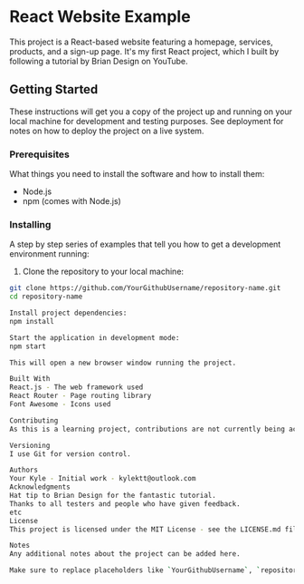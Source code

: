 # React Website Example

This project is a React-based website featuring a homepage, services, products, and a sign-up page. It's my first React project, which I built by following a tutorial by Brian Design on YouTube.

## Getting Started

These instructions will get you a copy of the project up and running on your local machine for development and testing purposes. See deployment for notes on how to deploy the project on a live system.

### Prerequisites

What things you need to install the software and how to install them:

- Node.js
- npm (comes with Node.js)

### Installing

A step by step series of examples that tell you how to get a development environment running:

1. Clone the repository to your local machine:

```bash
git clone https://github.com/YourGithubUsername/repository-name.git
cd repository-name

Install project dependencies:
npm install

Start the application in development mode:
npm start

This will open a new browser window running the project.

Built With
React.js - The web framework used
React Router - Page routing library
Font Awesome - Icons used

Contributing
As this is a learning project, contributions are not currently being accepted. However, any feedback is welcome.

Versioning
I use Git for version control.

Authors
Your Kyle - Initial work - kylektt@outlook.com
Acknowledgments
Hat tip to Brian Design for the fantastic tutorial.
Thanks to all testers and people who have given feedback.
etc
License
This project is licensed under the MIT License - see the LICENSE.md file for details.

Notes
Any additional notes about the project can be added here.

Make sure to replace placeholders like `YourGithubUsername`, `repository-name`, `Your Name`, and `YourUsername` with your actual GitHub username, repository name, and personal name. If you have a license file, also ensure the link to `LICENSE.md` is correct. If you don't have one, you might want to remove that section or add a license that suits your project.



